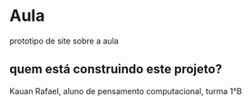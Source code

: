 # Aula
prototipo de site sobre a aula

## quem está construindo este projeto?
Kauan Rafael, aluno de pensamento computacional, turma 1°B
